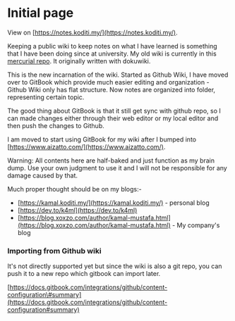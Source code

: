# Initial page

View on [https://notes.koditi.my/](https://notes.koditi.my/).

Keeping a public wiki to keep notes on what I have learned is something that I have been doing since at university. My old wiki is currently in this [mercurial repo](https://hg.sr.ht/~k4ml/k4ml_wiki/browse). It originally written with dokuwiki.

This is the new incarnation of the wiki. Started as Github Wiki, I have moved over to GitBook which provide much easier editing and organization - Github Wiki only has flat structure. Now notes are organized into folder, representing certain topic.

The good thing about GitBook is that it still get sync with github repo, so I can made changes either through their web editor or my local editor and then push the changes to Github.

I am moved to start using GitBook for my wiki after I bumped into [https://www.aizatto.com/](https://www.aizatto.com/).

Warning: All contents here are half-baked and just function as my brain dump. Use your own judgment to use it and I will not be responsible for any damage caused by that.

Much proper thought should be on my blogs:-

* [https://kamal.koditi.my/](https://kamal.koditi.my/) - personal blog
* [https://dev.to/k4ml](https://dev.to/k4ml)
* [https://blog.xoxzo.com/author/kamal-mustafa.html](https://blog.xoxzo.com/author/kamal-mustafa.html) - My company's blog

### Importing from Github wiki

It's not directly supported yet but since the wiki is also a git repo, you can push it to a new repo which gitbook can import later.

[https://docs.gitbook.com/integrations/github/content-configuration\#summary](https://docs.gitbook.com/integrations/github/content-configuration#summary)

